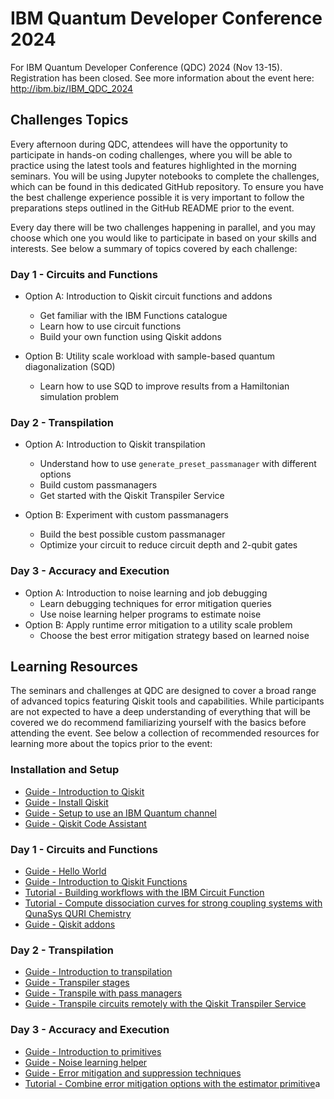 # IBM Quantum Developer Conference 2024

For IBM Quantum Developer Conference (QDC) 2024 (Nov 13-15). Registration has been closed. See more information about the event here: http://ibm.biz/IBM_QDC_2024

## Challenges Topics

Every afternoon during QDC, attendees will have the opportunity to participate in hands-on coding challenges, where you will be able to practice using the latest tools and features highlighted in the morning seminars. You will be using Jupyter notebooks to complete the challenges, which can be found in this dedicated GitHub repository. To ensure you have the best challenge experience possible it is very important to follow the preparations steps outlined in the GitHub README prior to the event.

Every day there will be two challenges happening in parallel, and you may choose which one you would like to participate in based on your skills and interests. See below a summary of topics covered by each challenge:

### Day 1 - Circuits and Functions
- Option A: Introduction to Qiskit circuit functions and addons
    - Get familiar with the IBM Functions catalogue
    - Learn how to use circuit functions
    - Build your own function using Qiskit addons

- Option B: Utility scale workload with sample-based quantum diagonalization (SQD)
    - Learn how to use SQD to improve results from a Hamiltonian simulation problem

### Day 2 - Transpilation
- Option A: Introduction to Qiskit transpilation
    - Understand how to use `generate_preset_passmanager` with different options
    - Build custom passmanagers
    - Get started with the Qiskit Transpiler Service

- Option B: Experiment with custom passmanagers
    - Build the best possible custom passmanager
    - Optimize your circuit to reduce circuit depth and 2-qubit gates

### Day 3 - Accuracy and Execution
- Option A: Introduction to noise learning and job debugging
    - Learn debugging techniques for error mitigation queries
    - Use noise learning helper programs to estimate noise
- Option B: Apply runtime error mitigation to a utility scale problem
    - Choose the best error mitigation strategy based on learned noise

## Learning Resources

The seminars and challenges at QDC are designed to cover a broad range of advanced topics featuring Qiskit tools and capabilities. While participants are not expected to have a deep understanding of everything that will be covered we do recommend familiarizing yourself with the basics before attending the event. See below a collection of recommended resources for learning more about the topics prior to the event:

### Installation and Setup

- [Guide - Introduction to Qiskit](https://docs.quantum.ibm.com/guides)
- [Guide - Install Qiskit](https://docs.quantum.ibm.com/guides/install-qiskit)
- [Guide - Setup to use an IBM Quantum channel](https://docs.quantum.ibm.com/guides/setup-channel)
- [Guide - Qiskit Code Assistant](https://docs.quantum.ibm.com/guides/qiskit-code-assistant)

### Day 1 - Circuits and Functions

- [Guide - Hello World](https://docs.quantum.ibm.com/guides/hello-world)
- [Guide - Introduction to Qiskit Functions](https://docs.quantum.ibm.com/guides/functions)
- [Tutorial - Building workflows with the IBM Circuit Function](https://learning.quantum.ibm.com/tutorial/building-workflows-with-the-ibm-circuit-function)
- [Tutorial - Compute dissociation curves for strong coupling systems with QunaSys QURI Chemistry](https://learning.quantum.ibm.com/tutorial/compute-dissociation-curves-for-strong-coupling-systems-with-quna-sys-qsci)
- [Guide - Qiskit addons](https://docs.quantum.ibm.com/guides/addons)

### Day 2 - Transpilation

- [Guide - Introduction to transpilation](https://docs.quantum.ibm.com/guides/transpile)
- [Guide - Transpiler stages](https://docs.quantum.ibm.com/guides/transpiler-stages)
- [Guide - Transpile with pass managers](https://docs.quantum.ibm.com/guides/transpile-with-pass-managers)
- [Guide - Transpile circuits remotely with the Qiskit Transpiler Service](https://docs.quantum.ibm.com/guides/qiskit-transpiler-service)

### Day 3 - Accuracy and Execution

- [Guide - Introduction to primitives](https://docs.quantum.ibm.com/guides/primitives)
- [Guide - Noise learning helper](https://docs.quantum.ibm.com/guides/noise-learning)
- [Guide - Error mitigation and suppression techniques](https://docs.quantum.ibm.com/guides/error-mitigation-and-suppression-techniques)
- [Tutorial - Combine error mitigation options with the estimator primitive](https://learning.quantum.ibm.com/tutorial/combine-error-mitigation-options-with-the-estimator-primitive)a